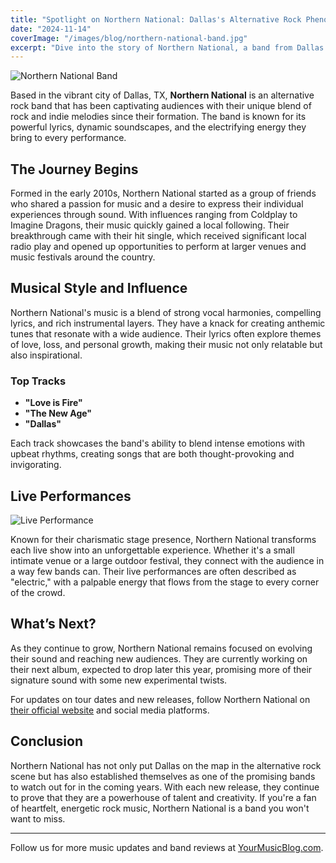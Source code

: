 ```yaml
---
title: "Spotlight on Northern National: Dallas's Alternative Rock Phenomenon"
date: "2024-11-14"
coverImage: "/images/blog/northern-national-band.jpg"
excerpt: "Dive into the story of Northern National, a band from Dallas that's making waves in the alternative rock scene with their unique sound and electrifying performances."
---
```


![Northern National Band](/images/blog/nn-og.jpg)

Based in the vibrant city of Dallas, TX, **Northern National** is an alternative rock band that has been captivating audiences with their unique blend of rock and indie melodies since their formation. The band is known for its powerful lyrics, dynamic soundscapes, and the electrifying energy they bring to every performance.

## The Journey Begins

Formed in the early 2010s, Northern National started as a group of friends who shared a passion for music and a desire to express their individual experiences through sound. With influences ranging from Coldplay to Imagine Dragons, their music quickly gained a local following. Their breakthrough came with their hit single, which received significant local radio play and opened up opportunities to perform at larger venues and music festivals around the country.

## Musical Style and Influence

Northern National's music is a blend of strong vocal harmonies, compelling lyrics, and rich instrumental layers. They have a knack for creating anthemic tunes that resonate with a wide audience. Their lyrics often explore themes of love, loss, and personal growth, making their music not only relatable but also inspirational.

### Top Tracks

- **"Love is Fire"**
- **"The New Age"**
- **"Dallas"**

Each track showcases the band's ability to blend intense emotions with upbeat rhythms, creating songs that are both thought-provoking and invigorating.

## Live Performances

![Live Performance](/images/blog/the-boys-show.jpeg)

Known for their charismatic stage presence, Northern National transforms each live show into an unforgettable experience. Whether it's a small intimate venue or a large outdoor festival, they connect with the audience in a way few bands can. Their live performances are often described as "electric," with a palpable energy that flows from the stage to every corner of the crowd.

## What’s Next?

As they continue to grow, Northern National remains focused on evolving their sound and reaching new audiences. They are currently working on their next album, expected to drop later this year, promising more of their signature sound with some new experimental twists.

For updates on tour dates and new releases, follow Northern National on [their official website](http://www.northernnationalmusic.com) and social media platforms.

## Conclusion

Northern National has not only put Dallas on the map in the alternative rock scene but has also established themselves as one of the promising bands to watch out for in the coming years. With each new release, they continue to prove that they are a powerhouse of talent and creativity. If you're a fan of heartfelt, energetic rock music, Northern National is a band you won't want to miss.

---
Follow us for more music updates and band reviews at [YourMusicBlog.com](http://yourmusicblog.com).
